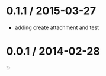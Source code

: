 
0.1.1 / 2015-03-27
==================

 * adding create attachment and test

0.0.1 / 2014-02-28
==================
:sparkles:
